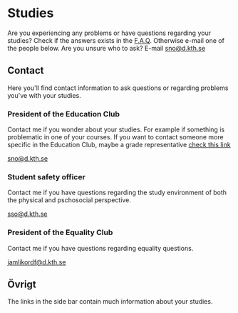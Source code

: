 # Studies

Are you experiencing any problems or have questions regarding your studies?
Check if the answers exists in the [F.A.Q](/en/studies/faq). Otherwise e-mail one
of the people below. Are you unsure who to ask? E-mail [sno@d.kth.se](mailto:sno@d.kth.se)

## Contact
Here you'll find contact information to ask questions or regarding problems
you've with your studies.

### President of the Education Club

Contact me if you wonder about your studies. For example if something is
problematic in one of your courses. If you want to contact someone more specific
in the Education Club, maybe a grade representative [check this
link](/en/clubs/education-club#contact)

[sno@d.kth.se](mailto:sno@d.kth.se)

### Student safety officer
Contact me if you have questions regarding the study environment of both the
physical and pschosocial perspective.

[sso@d.kth.se](mailto:sso@d.kth.se)

### President of the Equality Club
Contact me if you have questions regarding equality questions.

[jamlikordf@d.kth.se](mailto:jamlikordf@d.kth.se)

## Övrigt
The links in the side bar contain much information about your studies.




